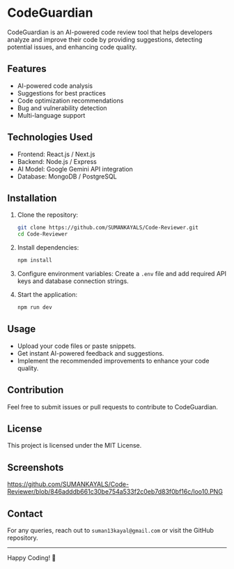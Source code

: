 # CodeGuardian

CodeGuardian is an AI-powered code review tool that helps developers analyze and improve their code by providing suggestions, detecting potential issues, and enhancing code quality.

## Features
- AI-powered code analysis
- Suggestions for best practices
- Code optimization recommendations
- Bug and vulnerability detection
- Multi-language support

## Technologies Used
- Frontend: React.js / Next.js
- Backend: Node.js / Express
- AI Model: Google Gemini API integration
- Database: MongoDB / PostgreSQL

## Installation
1. Clone the repository:
   ```sh
   git clone https://github.com/SUMANKAYALS/Code-Reviewer.git
   cd Code-Reviewer
   ```
2. Install dependencies:
   ```sh
   npm install
   ```
3. Configure environment variables:
   Create a `.env` file and add required API keys and database connection strings.

4. Start the application:
   ```sh
   npm run dev
   ```

## Usage
- Upload your code files or paste snippets.
- Get instant AI-powered feedback and suggestions.
- Implement the recommended improvements to enhance your code quality.

## Contribution
Feel free to submit issues or pull requests to contribute to CodeGuardian.

## License
This project is licensed under the MIT License.

## Screenshots
https://github.com/SUMANKAYALS/Code-Reviewer/blob/846adddb661c30be754a533f2c0eb7d83f0bf16c/loo10.PNG

## Contact
For any queries, reach out to `suman13kayal@gmail.com` or visit the GitHub repository.

---

Happy Coding! 🚀

